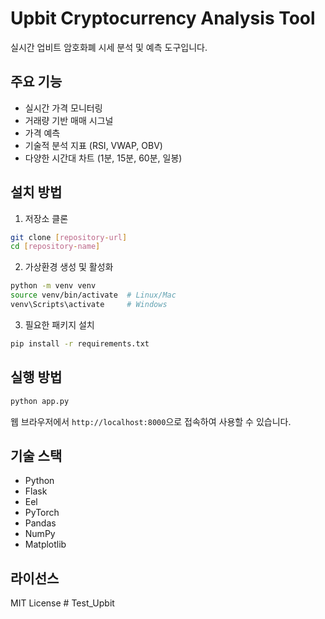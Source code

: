 # Upbit Cryptocurrency Analysis Tool

실시간 업비트 암호화폐 시세 분석 및 예측 도구입니다.

## 주요 기능

- 실시간 가격 모니터링
- 거래량 기반 매매 시그널
- 가격 예측
- 기술적 분석 지표 (RSI, VWAP, OBV)
- 다양한 시간대 차트 (1분, 15분, 60분, 일봉)

## 설치 방법

1. 저장소 클론
```bash
git clone [repository-url]
cd [repository-name]
```

2. 가상환경 생성 및 활성화
```bash
python -m venv venv
source venv/bin/activate  # Linux/Mac
venv\Scripts\activate     # Windows
```

3. 필요한 패키지 설치
```bash
pip install -r requirements.txt
```

## 실행 방법

```bash
python app.py
```

웹 브라우저에서 `http://localhost:8000`으로 접속하여 사용할 수 있습니다.

## 기술 스택

- Python
- Flask
- Eel
- PyTorch
- Pandas
- NumPy
- Matplotlib

## 라이선스

MIT License # Test_Upbit
